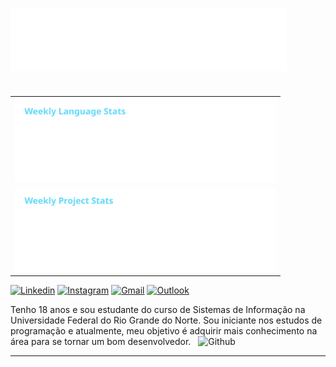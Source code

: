 <h1>
  <img src="https://raw.githubusercontent.com/mtzdantas/mtzdantas/master/name.svg" alt="Mateus Dantas">
</h1>

<table align="right">
  <tr>
    <td>
      <img height='135' src='https://raw.githubusercontent.com/mtzdantas/mtzdantas/master/images/wakatime_weekly_language_stats.svg'> 
    </td>
  </tr>
  <tr>
    <td>
      <img height='135' src='https://raw.githubusercontent.com/mtzdantas/mtzdantas/master/images/wakatime_weekly_project_stats.svg'> 
    </td>
  </tr>
</table>

[![Linkedin](https://img.shields.io/badge/-LinkedIn-blue?style=flat&logo=Linkedin&logoColor=white)](https://www.linkedin.com/in/mtzdantas)
[![Instagram](https://img.shields.io/badge/-Instagram-c13584?style=flat&labelColor=c13584&logo=instagram&logoColor=white)](https://www.instagram.com/mateusdantass)
[![Gmail](https://img.shields.io/badge/-Gmail-c14438?style=flat&logo=Gmail&logoColor=white)](mailto:mateus.dantass460@gmail.com)
[![Outlook](https://img.shields.io/badge/-Outlook-0078D4?style=flat&logo=Microsoft-Outlook&logoColor=white)](mailto:mateus_dantass@hotmail.com)

Tenho 18 anos e sou estudante do curso de Sistemas de Informação na Universidade Federal do Rio Grande do Norte. Sou iniciante nos estudos de programação e atualmente, meu objetivo é adquirir mais conhecimento na área para se tornar um bom desenvolvedor.
&nbsp;
<img width="45%" alt="Github" src="https://raw.githubusercontent.com/onimur/.github/master/.resources/git-header.svg" />

---
